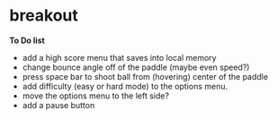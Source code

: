 # breakout

**To Do list**
- add a high score menu that saves into local memory
- change bounce angle off of the paddle (maybe even speed?)
- press space bar to shoot ball from (hovering) center of the paddle
- add difficulty (easy or hard mode) to the options menu. 
- move the options menu to the left side?
- add a pause button

